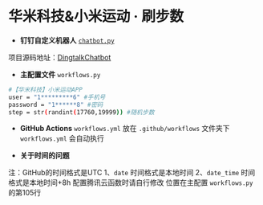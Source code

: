 # 华米科技&小米运动 · 刷步数

* **钉钉自定义机器人** [`chatbot.py`](https://github.com/zhuifengshen/DingtalkChatbot/blob/master/dingtalkchatbot/chatbot.py)

项目源码地址：[DingtalkChatbot](https://github.com/zhuifengshen/DingtalkChatbot)

* **主配置文件** `workflows.py`

```bash
#【华米科技】小米运动APP
user = "1*********6" #手机号
password = "1******8" #密码
step = str(randint(17760,19999)) #随机步数
```

* **GitHub Actions** `workflows.yml`
放在 `.github/workflows` 文件夹下 `workflows.yml` 会自动执行

* **关于时间的问题**

注：GitHub的时间格式是UTC
1、`date` 时间格式是本地时间
2、`date_time` 时间格式是本地时间+8h
配置腾讯云函数时请自行修改
位置在主配置 `workflows.py` 的第105行
